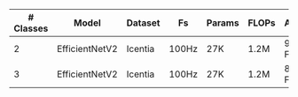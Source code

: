 | # Classes | Model          | Dataset | Fs     | Params | FLOPs | Accuracy  | Config       |
| --------- | -------------- | ------- | ------ | ------ | ----- | --------- | ------------ |
| 2         | EfficientNetV2 | Icentia | 100Hz  | 27K    | 1.2M  | 99.4% F1  | [config](https://github.com/AmbiqAI/heartkit/blob/main/configs/arrhythmia-class-2.json) |
| 3         | EfficientNetV2 | Icentia | 100Hz  | 27K    | 1.2M  | 80.1% F1  | [config](https://github.com/AmbiqAI/heartkit/blob/main/configs/arrhythmia-class-3.json) |
